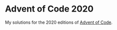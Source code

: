 # Advent of Code 2020

My solutions for the 2020 editions of [Advent of Code](!https://adventofcode.com/).